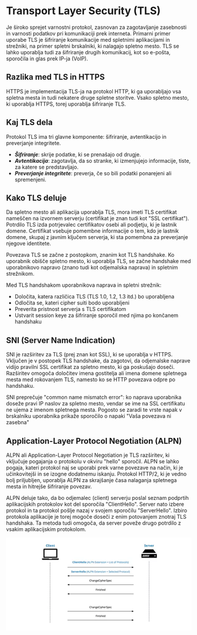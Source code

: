 # **Transport Layer Security (TLS)**

Je široko sprejet varnostni protokol, zasnovan za zagotavljanje zasebnosti in varnosti podatkov pri komunikaciji prek interneta. Primarni primer uporabe TLS je šifriranje komunikacije med spletnimi aplikacijami in strežniki, na primer spletni brskalniki, ki nalagajo spletno mesto. TLS se lahko uporablja tudi za šifriranje drugih komunikacij, kot so e-pošta, sporočila in glas prek IP-ja (VoIP).

## **Razlika med TLS in HTTPS**

HTTPS je implementacija TLS-ja na protokol HTTP, ki ga uporabljajo vsa spletna mesta in tudi nekatere druge spletne storitve. Vsako spletno mesto, ki uporablja HTTPS, torej uporablja šifriranje TLS.

## **Kaj TLS dela**

Protokol TLS ima tri glavne komponente: šifriranje, avtentikacijo in preverjanje integritete.

- ***Šifriranje***: skrije podatke, ki se prenašajo od drugje.
- ***Avtentikacija***: zagotavlja, da so stranke, ki izmenjujejo informacije, tiste, za katere se predstavljajo.
- ***Preverjanje integritete***: preverja, če so bili podatki ponarejeni ali spremenjeni.

## **Kako TLS deluje**

Da spletno mesto ali aplikacija uporablja TLS, mora imeti TLS certifikat nameščen na izvornem serverju (certifikat je znan tudi kot "SSL certifikat"). Potrdilo TLS izda potrjevalec certifikatov osebi ali podjetju, ki je lastnik domene. Certifikat vsebuje pomembne informacije o tem, kdo je lastnik domene, skupaj z javnim ključem serverja, ki sta pomembna za preverjanje njegove identitete.

Povezava TLS se začne z postopkom, znanim kot TLS handshake. Ko uporabnik obišče spletno mesto, ki uporablja TLS, se začne handshake med uporabnikovo napravo (znano tudi kot odjemalska naprava) in spletnim strežnikom.

Med TLS handshakom uporabnikova naprava in spletni strežnik:

- Določita, katera različica TLS (TLS 1.0, 1.2, 1.3 itd.) bo uporabljena
- Odločita se, kateri cipher suiti bodo uporabljeni
- Preverita pristnost serverja s TLS certifikatom
- Ustvarit session keye za šifriranje sporočil med njima po končanem handshaku

## **SNI (Server Name Indication)**

SNI je razširitev za TLS (prej znan kot SSL), ki se uporablja v HTTPS. Vključen je v postopek TLS handshake, da zagotovi, da odjemalske naprave vidijo pravilni SSL certifikat za spletno mesto, ki ga poskušajo doseči. Razširitev omogoča določitev imena gostitelja ali imena domene spletnega mesta med rokovanjem TLS, namesto ko se HTTP povezava odpre po handshaku.

SNI preprečuje "common name mismatch error": ko naprava uporabnika doseže pravi IP naslov za spletno mesto, vendar se ime na SSL certifikatu ne ujema z imenom spletnega mesta. Pogosto se zaradi te vrste napak v brskalniku uporabnika prikaže sporočilo o napaki "Vaša povezava ni zasebna"

## **Application-Layer Protocol Negotiation (ALPN)**

ALPN ali Application-Layer Protocol Negotiation je TLS razširitev, ki vključuje pogajanja o protokolu v okviru "hello" sporočil. ALPN se lahko pogaja, kateri protokol naj se uporabi prek varne povezave na način, ki je učinkovitejši in se izogne ​​dodatnemu iskanju. Protokol HTTP/2, ki je vedno bolj priljubljen, uporablja ALPN za skrajšanje časa nalaganja spletnega mesta in hitrejše šifriranje povezav.

ALPN deluje tako, da bo odjemalec (client) serverju poslal seznam podprtih aplikacijskih protokolov kot del sporočila "ClientHello". Server nato izbere protokol in ta protokol pošlje nazaj v svojem sporočilu "ServerHello". Izbiro protokola aplikacije je torej mogoče doseči z enim potovanjem znotraj TLS handshaka. Ta metoda tudi omogoča, da server poveže drugo potrdilo z vsakim aplikacijskim protokolom.

![Kako deluje ALPN](Slike/how-alpn-works.png)